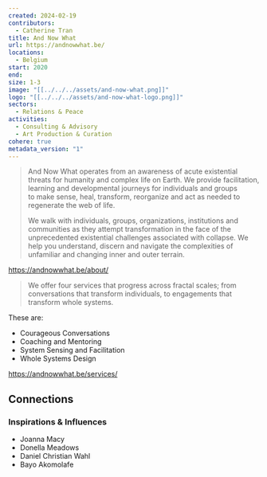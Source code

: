 ```yaml
---
created: 2024-02-19
contributors:
  - Catherine Tran
title: And Now What
url: https://andnowwhat.be/
locations:
  - Belgium
start: 2020
end: 
size: 1-3
image: "[[../../../assets/and-now-what.png]]"
logo: "[[../../../assets/and-now-what-logo.png]]"
sectors:
  - Relations & Peace
activities:
  - Consulting & Advisory
  - Art Production & Curation
cohere: true
metadata_version: "1"
---
```

>And Now What operates from an awareness of acute existential threats for humanity and complex life on Earth. We provide facilitation, learning and developmental journeys for individuals and groups to make sense, heal, transform, reorganize and act as needed to regenerate the web of life.
>
>We walk with individuals, groups, organizations, institutions and communities as they attempt transformation in the face of the unprecedented existential challenges associated with collapse. We help you understand, discern and navigate the complexities of unfamiliar and changing inner and outer terrain.

https://andnowwhat.be/about/

>We offer four services that progress across fractal scales; from conversations that transform individuals, to engagements that transform whole systems.

These are: 
- Courageous Conversations
- Coaching and Mentoring
- System Sensing and Facilitation
- Whole Systems Design

https://andnowwhat.be/services/

## Connections

### Inspirations & Influences

- Joanna Macy
- Donella Meadows
- Daniel Christian Wahl
- Bayo Akomolafe








